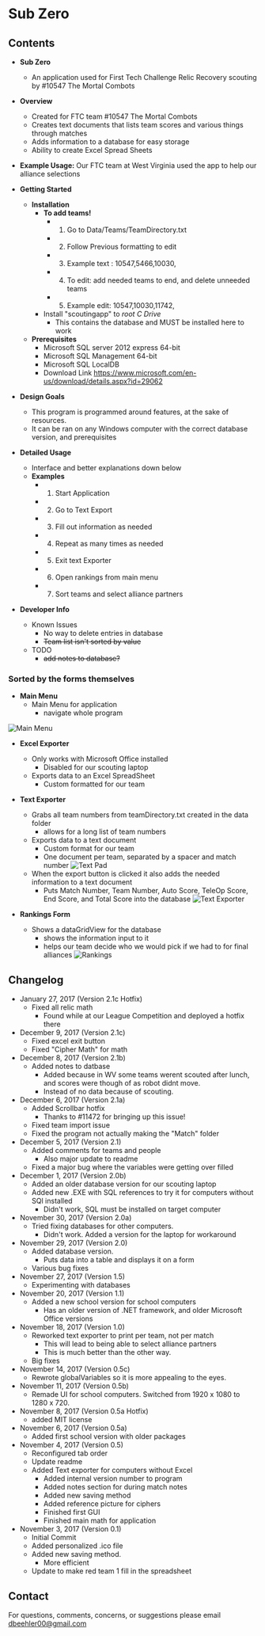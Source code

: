 #  Sub Zero

## Contents

* **Sub Zero**
  - An application used for First Tech Challenge Relic Recovery scouting by #10547 The Mortal Combots
  
* **Overview**
  - Created for FTC team #10547 The Mortal Combots
  - Creates text documents that lists team scores and various things through matches
  - Adds information to a database for easy storage
  - Ability to create Excel Spread Sheets
  
* **Example Usage:** Our FTC team at West Virginia used the app to help our alliance selections

* **Getting Started**
  - **Installation**
    - **To add teams!**
      - 1. Go to Data/Teams/TeamDirectory.txt
      - 2. Follow Previous formatting to edit
      - 3. Example text : 10547,5466,10030,
      - 4. To edit: add needed teams to end, and delete unneeded teams
      - 5. Example edit: 10547,10030,11742,
    - Install "scoutingapp" to _root C Drive_ 
      - This contains the database and MUST be installed here to work
  - **Prerequisites**
    - Microsoft SQL server 2012 express 64-bit
    - Microsoft SQL Management 64-bit
    - Microsoft SQL LocalDB
    - Download Link https://www.microsoft.com/en-us/download/details.aspx?id=29062
    
* **Design Goals**
  - This program is programmed around features, at the sake of resources.
  - It can be ran on any Windows computer with the correct database version, and prerequisites
  
* **Detailed Usage**
  - Interface and better explanations down below
  - **Examples**
    - 1. Start Application
    - 2. Go to Text Export
    - 3. Fill out information as needed
    - 4. Repeat as many times as needed
    - 5. Exit text Exporter
    - 6. Open rankings from main menu
    - 7. Sort teams and select alliance partners
    
* **Developer Info**
  - Known Issues
    - No way to delete entries in database
    - ~~Team list isn't sorted by value~~
  - TODO
    - ~~add notes to database?~~

### Sorted by the forms themselves

* **Main Menu**
  - Main Menu for application
    - navigate whole program
    
![Main Menu](/Images/mainMenu.PNG?raw=true "mainMenu")

* **Excel Exporter**
  - Only works with Microsoft Office installed
    - Disabled for our scouting laptop
  - Exports data to an Excel SpreadSheet
    - Custom formatted for our team

* **Text Exporter**
  - Grabs all team numbers from teamDirectory.txt created in the data folder
    - allows for a long list of team numbers
  - Exports data to a text document
    - Custom format for our team
    - One document per team, separated by a spacer and match number
![Text Pad](/Images/textPad.PNG?raw=true "textPad")
  - When the export button is clicked it also adds the needed information to a text document
    - Puts Match Number, Team Number, Auto Score, TeleOp Score, End Score, and Total Score into the database
![Text Exporter](/Images/textExport.PNG?raw=true "textExport")
    
* **Rankings Form**
  - Shows a dataGridView for the database
    - shows the information input to it
    - helps our team decide who we would pick if we had to for final alliances
![Rankings](/Images/Rankings.PNG?raw=true "Rankings")

## Changelog
* January 27, 2017 (Version 2.1c Hotfix)
  - Fixed all relic math
    - Found while at our League Competition and deployed a hotfix there
* December 9, 2017 (Version 2.1c)
  - Fixed excel exit button
  - Fixed "Cipher Math" for math
* December 8, 2017 (Version 2.1b)
  - Added notes to datbase
    - Added because in WV some teams werent scouted after lunch, and scores were though of as robot didnt move.
	- Instead of no data because of scouting.
* December 6, 2017 (Version 2.1a)
  - Added Scrollbar hotfix
    - Thanks to #11472 for bringing up this issue!
  - Fixed team import issue
  - Fixed the program not actually making the "Match" folder
* December 5, 2017 (Version 2.1)
  - Added comments for teams and people
    - Also major update to readme
  - Fixed a major bug where the variables were getting over filled
* December 1, 2017 (Version 2.0b)
  - Added an older database version for our scouting laptop
  - Added new .EXE with SQL references to try it for computers without SQl installed
    - Didn't work, SQL must be installed on target computer
* November 30, 2017 (Version 2.0a)
  - Tried fixing databases for other computers.
    - Didn't work. Added a version for the laptop for workaround
* November 29, 2017 (Version 2.0)
  - Added database version.
    - Puts data into a table and displays it on a form
  - Various bug fixes
* November 27, 2017 (Version 1.5)
  - Experimenting with databases
* November 20, 2017 (Version 1.1)
  - Added a new school version for school computers
    - Has an older version of .NET framework, and older Microsoft Office versions
* November 18, 2017 (Version 1.0)
  - Reworked text exporter to print per team, not per match
    - This will lead to being able to select alliance partners 
    - This is much better than the other way.
  - Big fixes
* November 14, 2017 (Version 0.5c)
  - Rewrote globalVariables so it is more appealing to the eyes.
* November 11, 2017 (Version 0.5b)
  - Remade UI for school computers. Switched from 1920 x 1080 to 1280 x 720.
* November 8, 2017 (Version 0.5a Hotfix)
  - added MIT license
* November 6, 2017 (Version 0.5a)
  - Added first school version with older packages
* November 4, 2017 (Version 0.5)
  - Reconfigured tab order
  - Update readme
  - Added Text exporter for computers without Excel
    - Added internal version number to program
    - Added notes section for during match notes
    - Added new saving method
    - Added reference picture for ciphers
    - Finished first GUI
    - Finished main math for application
* November 3, 2017 (Version 0.1)
  - Initial Commit
  - Added personalized .ico file
  - Added new saving method.
    - More efficient
  - Update to make red team 1 fill in the spreadsheet
## Contact
For questions, comments, concerns, or suggestions please email dbeehler00@gmail.com
